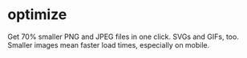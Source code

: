 # optimize
Get 70% smaller PNG and JPEG files in one click. SVGs and GIFs, too. Smaller images mean faster load times, especially on mobile.
